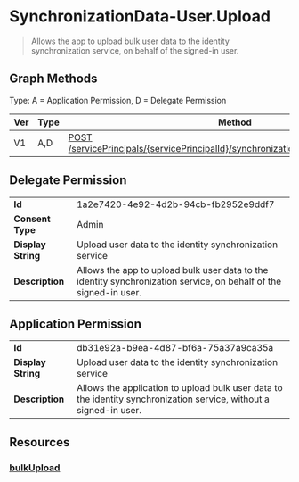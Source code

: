 # SynchronizationData-User.Upload

> Allows the app to upload bulk user data to the identity synchronization service, on behalf of the signed-in user.
## Graph Methods

Type: A = Application Permission, D = Delegate Permission

|Ver|Type|Method|
|-------|----|------|
|V1|A,D|[POST /servicePrincipals/{servicePrincipalId}/synchronization/jobs/{jobId}/bulkUpload](https://docs.microsoft.com/graph/api/synchronization-synchronizationjob-post-bulkupload?view=graph-rest-1.0&tabs=http)|
## Delegate Permission
|||
|-|-|
|**Id**|1a2e7420-4e92-4d2b-94cb-fb2952e9ddf7|
|**Consent Type**|Admin|
|**Display String**|Upload user data to the identity synchronization service|
|**Description**|Allows the app to upload bulk user data to the identity synchronization service, on behalf of the signed-in user.|
## Application Permission
|||
|-|-|
|**Id**|db31e92a-b9ea-4d87-bf6a-75a37a9ca35a|
|**Display String**|Upload user data to the identity synchronization service|
|**Description**|Allows the application to upload bulk user data to the identity synchronization service, without a signed-in user.|
## Resources
### [bulkUpload ](https://docs.microsoft.com/graph/api/resources/synchronization-bulkupload?view=graph-rest-1.0&tabs=http)

